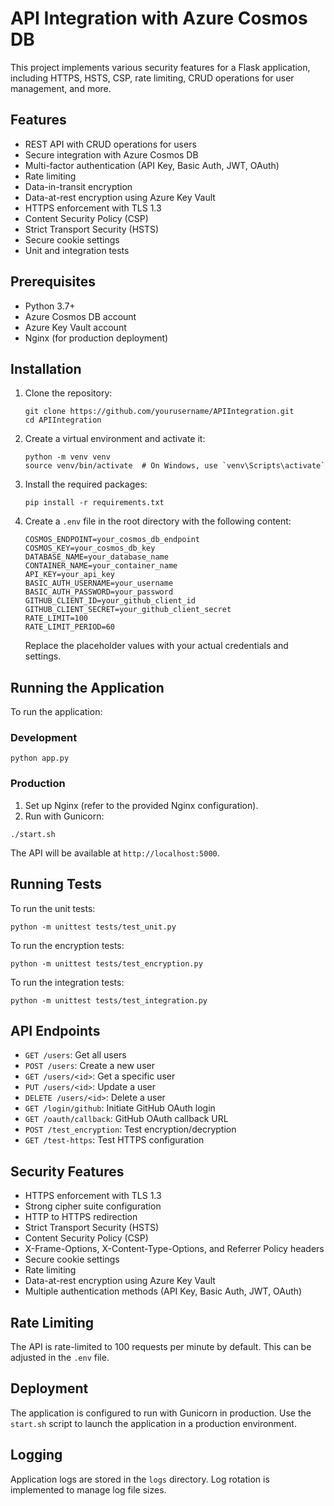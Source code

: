 # API Integration with Azure Cosmos DB

This project implements various security features for a Flask application, including HTTPS, HSTS, CSP, rate limiting, CRUD operations for user management, and more.

## Features

- REST API with CRUD operations for users
- Secure integration with Azure Cosmos DB
- Multi-factor authentication (API Key, Basic Auth, JWT, OAuth)
- Rate limiting
- Data-in-transit encryption
- Data-at-rest encryption using Azure Key Vault
- HTTPS enforcement with TLS 1.3
- Content Security Policy (CSP)
- Strict Transport Security (HSTS)
- Secure cookie settings
- Unit and integration tests

## Prerequisites

- Python 3.7+
- Azure Cosmos DB account
- Azure Key Vault account
- Nginx (for production deployment)

## Installation

1. Clone the repository:
   ```
   git clone https://github.com/yourusername/APIIntegration.git
   cd APIIntegration
   ```

2. Create a virtual environment and activate it:
   ```
   python -m venv venv
   source venv/bin/activate  # On Windows, use `venv\Scripts\activate`
   ```

3. Install the required packages:
   ```
   pip install -r requirements.txt
   ```

4. Create a `.env` file in the root directory with the following content:
   ```
   COSMOS_ENDPOINT=your_cosmos_db_endpoint
   COSMOS_KEY=your_cosmos_db_key
   DATABASE_NAME=your_database_name
   CONTAINER_NAME=your_container_name
   API_KEY=your_api_key
   BASIC_AUTH_USERNAME=your_username
   BASIC_AUTH_PASSWORD=your_password
   GITHUB_CLIENT_ID=your_github_client_id
   GITHUB_CLIENT_SECRET=your_github_client_secret
   RATE_LIMIT=100
   RATE_LIMIT_PERIOD=60
   ```
   Replace the placeholder values with your actual credentials and settings.

## Running the Application

To run the application:

### Development
```
python app.py
```

### Production

1. Set up Nginx (refer to the provided Nginx configuration).
2. Run with Gunicorn:
```
./start.sh
```

The API will be available at `http://localhost:5000`.

## Running Tests

To run the unit tests:

```
python -m unittest tests/test_unit.py
```
To run the encryption tests:

```
python -m unittest tests/test_encryption.py
```
To run the integration tests:

```
python -m unittest tests/test_integration.py
```

## API Endpoints

- `GET /users`: Get all users
- `POST /users`: Create a new user
- `GET /users/<id>`: Get a specific user
- `PUT /users/<id>`: Update a user
- `DELETE /users/<id>`: Delete a user
- `GET /login/github`: Initiate GitHub OAuth login
- `GET /oauth/callback`: GitHub OAuth callback URL
- `POST /test_encryption`: Test encryption/decryption
- `GET /test-https`: Test HTTPS configuration

## Security Features

- HTTPS enforcement with TLS 1.3
- Strong cipher suite configuration
- HTTP to HTTPS redirection
- Strict Transport Security (HSTS)
- Content Security Policy (CSP)
- X-Frame-Options, X-Content-Type-Options, and Referrer Policy headers
- Secure cookie settings
- Rate limiting
- Data-at-rest encryption using Azure Key Vault
- Multiple authentication methods (API Key, Basic Auth, JWT, OAuth)


## Rate Limiting

The API is rate-limited to 100 requests per minute by default. This can be adjusted in the `.env` file.

## Deployment

The application is configured to run with Gunicorn in production. Use the `start.sh` script to launch the application in a production environment.

## Logging

Application logs are stored in the `logs` directory. Log rotation is implemented to manage log file sizes.
